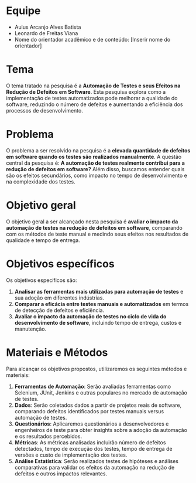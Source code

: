 # Equipe

* Aulus Arcanjo Alves Batista
* Leonardo de Freitas Viana
* Nome do orientador acadêmico e de conteúdo: [Inserir nome do orientador]

# Tema
O tema tratado na pesquisa é a **Automação de Testes e seus Efeitos na Redução de Defeitos em Software**. Esta pesquisa explora como a implementação de testes automatizados pode melhorar a qualidade do software, reduzindo o número de defeitos e aumentando a eficiência dos processos de desenvolvimento.

# Problema
O problema a ser resolvido na pesquisa é a **elevada quantidade de defeitos em software quando os testes são realizados manualmente**. A questão central da pesquisa é: **A automação de testes realmente contribui para a redução de defeitos em software?** Além disso, buscamos entender quais são os efeitos secundários, como impacto no tempo de desenvolvimento e na complexidade dos testes.

# Objetivo geral
O objetivo geral a ser alcançado nesta pesquisa é **avaliar o impacto da automação de testes na redução de defeitos em software**, comparando com os métodos de teste manual e medindo seus efeitos nos resultados de qualidade e tempo de entrega.

# Objetivos específicos
Os objetivos específicos são:
1. **Analisar as ferramentas mais utilizadas para automação de testes** e sua adoção em diferentes indústrias.
2. **Comparar a eficácia entre testes manuais e automatizados** em termos de detecção de defeitos e eficiência.
3. **Avaliar o impacto da automação de testes no ciclo de vida do desenvolvimento de software**, incluindo tempo de entrega, custos e manutenção.

# Materiais e Métodos
Para alcançar os objetivos propostos, utilizaremos os seguintes métodos e materiais:

1. **Ferramentas de Automação**: Serão avaliadas ferramentas como Selenium, JUnit, Jenkins e outras populares no mercado de automação de testes.
2. **Dados**: Serão coletados dados a partir de projetos reais de software, comparando defeitos identificados por testes manuais versus automação de testes.
3. **Questionários**: Aplicaremos questionários a desenvolvedores e engenheiros de teste para obter insights sobre a adoção da automação e os resultados percebidos.
4. **Métricas**: As métricas analisadas incluirão número de defeitos detectados, tempo de execução dos testes, tempo de entrega de versões e custo de implementação dos testes.
5. **Análise Estatística**: Serão realizados testes de hipóteses e análises comparativas para validar os efeitos da automação na redução de defeitos e outros impactos relevantes.
